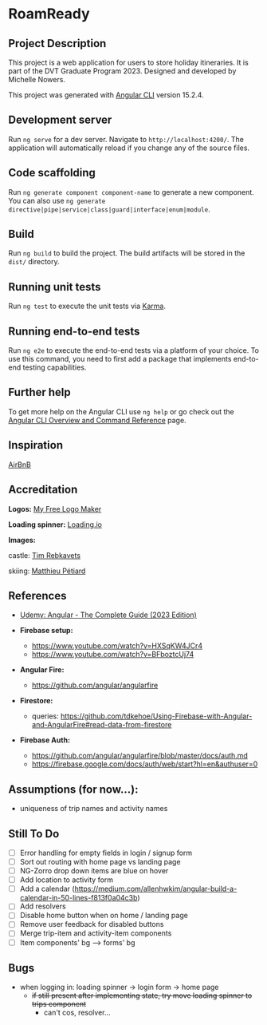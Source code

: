 # RoamReady

## Project Description

This project is a web application for users to store holiday itineraries. It is part of the DVT Graduate Program 2023.
Designed and developed by Michelle Nowers.

This project was generated with [Angular CLI](https://github.com/angular/angular-cli) version 15.2.4.

## Development server

Run `ng serve` for a dev server. Navigate to `http://localhost:4200/`. The application will automatically reload if you
change any of the source files.

## Code scaffolding

Run `ng generate component component-name` to generate a new component. You can also
use `ng generate directive|pipe|service|class|guard|interface|enum|module`.

## Build

Run `ng build` to build the project. The build artifacts will be stored in the `dist/` directory.

## Running unit tests

Run `ng test` to execute the unit tests via [Karma](https://karma-runner.github.io).

## Running end-to-end tests

Run `ng e2e` to execute the end-to-end tests via a platform of your choice. To use this command, you need to first add a
package that implements end-to-end testing capabilities.

## Further help

To get more help on the Angular CLI use `ng help` or go check out
the [Angular CLI Overview and Command Reference](https://angular.io/cli) page.

## Inspiration

[AirBnB](https://www.airbnb.com/)

## Accreditation

**Logos:** [My Free Logo Maker](https://myfreelogomaker.com/)

**Loading spinner:** [Loading.io](https://loading.io/)

**Images:**

castle: [Tim Rebkavets](https://unsplash.com/pt-br/@timreb9?utm_source=unsplash&utm_medium=referral&utm_content=creditCopyText)

skiing: [Matthieu Pétiard](https://unsplash.com/@mattpunsplash?utm_source=unsplash&utm_medium=referral&utm_content=creditCopyText)

## References

- [Udemy: Angular - The Complete Guide (2023 Edition)](https://www.udemy.com/course/the-complete-guide-to-angular-2/)

- **Firebase setup:**
  - https://www.youtube.com/watch?v=HXSqKW4JCr4
  - https://www.youtube.com/watch?v=BFboztcUj74

- **Angular Fire:**
  - https://github.com/angular/angularfire

- **Firestore:**
  - queries: https://github.com/tdkehoe/Using-Firebase-with-Angular-and-AngularFire#read-data-from-firestore

- **Firebase Auth:**
  - https://github.com/angular/angularfire/blob/master/docs/auth.md
  - https://firebase.google.com/docs/auth/web/start?hl=en&authuser=0

## Assumptions (for now...):

- uniqueness of trip names and activity names

## Still To Do

- [ ] Error handling for empty fields in login / signup form
- [ ] Sort out routing with home page vs landing page
- [ ] NG-Zorro drop down items are blue on hover
- [ ] Add location to activity form
- [ ] Add a calendar (https://medium.com/allenhwkim/angular-build-a-calendar-in-50-lines-f813f0a04c3b)
- [ ] Add resolvers
- [ ] Disable home button when on home / landing page
- [ ] Remove user feedback for disabled buttons
- [ ] Merge trip-item and activity-item components
- [ ] Item components' bg --> forms' bg

## Bugs

- when logging in: loading spinner -> login form -> home page
  - ~~if still present after implementing state, try move loading spinner to trips component~~
    - can't cos, resolver...


